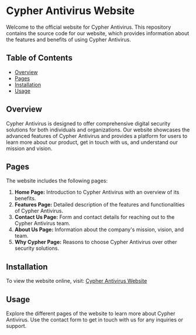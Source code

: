 # Cypher Antivirus Website

Welcome to the official website for Cypher Antivirus. This repository contains the source code for our website, which provides information about the features and benefits of using Cypher Antivirus.

## Table of Contents
- [Overview](#overview)
- [Pages](#pages)
- [Installation](#installation)
- [Usage](#usage)

## Overview
Cypher Antivirus is designed to offer comprehensive digital security solutions for both individuals and organizations. Our website showcases the advanced features of Cypher Antivirus and provides a platform for users to learn more about our product, get in touch with us, and understand our mission and vision.

## Pages
The website includes the following pages:
1. **Home Page:** Introduction to Cypher Antivirus with an overview of its benefits.
2. **Features Page:** Detailed description of the features and functionalities of Cypher Antivirus.
3. **Contact Us Page:** Form and contact details for reaching out to the Cypher Antivirus team.
4. **About Us Page:** Information about the company's mission, vision, and team.
5. **Why Cypher Page:** Reasons to choose Cypher Antivirus over other security solutions.

## Installation
To view the website online, visit: [Cypher Antivirus Website](https://hamedmohamed0.github.io/Cypher-AV-Website/WEB/html/index.html)

## Usage
Explore the different pages of the website to learn more about Cypher Antivirus. Use the contact form to get in touch with us for any inquiries or support.

